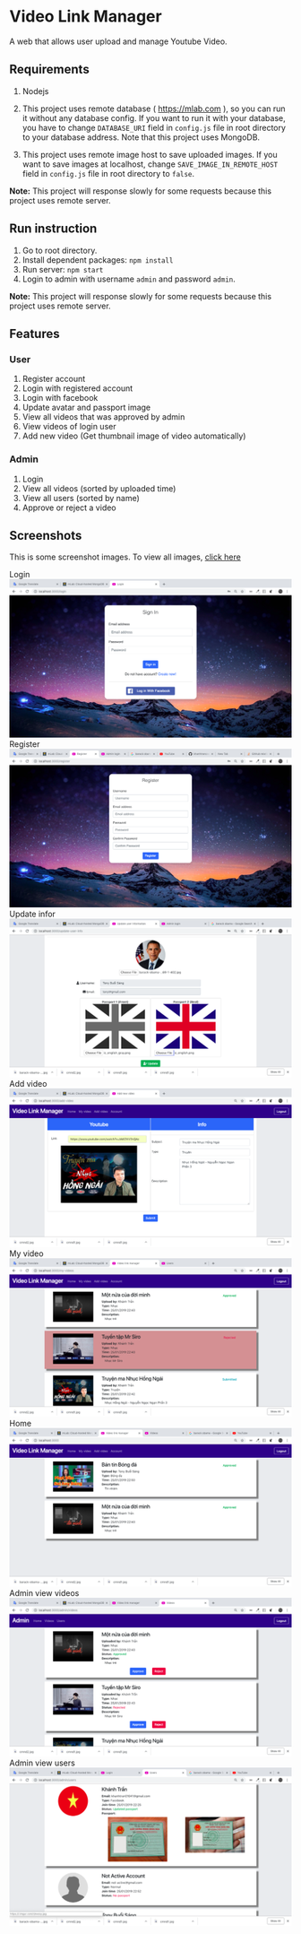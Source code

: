 # Video Link Manager

A web that allows user upload and manage Youtube Video.

## Requirements

1. Nodejs
2. This project uses remote database ( https://mlab.com ), so you can run it without any database config. If you want to run it with your database, you have to change ```DATABASE_URI``` field in ```config.js``` file in root directory to your database address. Note that this project uses MongoDB.

3. This project uses remote image host to save uploaded images. If you want to save images at localhost, change ```SAVE_IMAGE_IN_REMOTE_HOST``` field in ```config.js``` file in root directory to ```false```.

**Note:** This project will response slowly for some requests because this project uses remote server.

## Run instruction

1. Go to root directory.
2. Install dependent packages: ```npm install```
3. Run server: ```npm start```
4. Login to admin with username ```admin``` and password ```admin```.

**Note:** This project will response slowly for some requests because this project uses remote server.

## Features

### User

1. Register account
2. Login with registered account
3. Login with facebook
4. Update avatar and passport image
5. View all videos that was approved by admin
6. View videos of login user
7. Add new video (Get thumbnail image of video automatically)

### Admin

1. Login
2. View all videos (sorted by uploaded time)
3. View all users (sorted by name)
4. Approve or reject a video

## Screenshots

This is some screenshot images. To view all images, [click here](screenshots)

Login
![login](screenshots/user-login.png)
Register
![register](screenshots/user-register.png)
Update infor
![register](screenshots/user-update-info.png)
Add video
![register](screenshots/user-add-video.png)
My video
![register](screenshots/user-my-video-2.png)
Home
![register](screenshots/user-home.png)
Admin view videos
![register](screenshots/admin-view-videos.png)
Admin view users
![register](screenshots/admin-view-users.png)